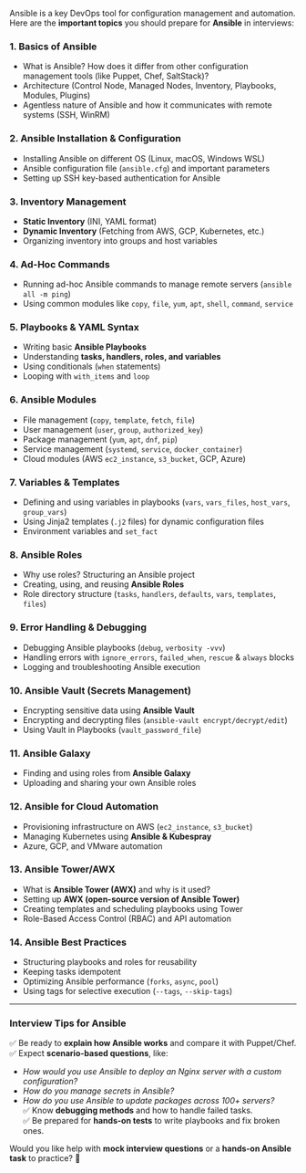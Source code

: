 Ansible is a key DevOps tool for configuration management and automation. Here are the **important topics** you should prepare for **Ansible** in interviews:  

### **1. Basics of Ansible**  
- What is Ansible? How does it differ from other configuration management tools (like Puppet, Chef, SaltStack)?  
- Architecture (Control Node, Managed Nodes, Inventory, Playbooks, Modules, Plugins)  
- Agentless nature of Ansible and how it communicates with remote systems (SSH, WinRM)  

### **2. Ansible Installation & Configuration**  
- Installing Ansible on different OS (Linux, macOS, Windows WSL)  
- Ansible configuration file (`ansible.cfg`) and important parameters  
- Setting up SSH key-based authentication for Ansible  

### **3. Inventory Management**  
- **Static Inventory** (INI, YAML format)  
- **Dynamic Inventory** (Fetching from AWS, GCP, Kubernetes, etc.)  
- Organizing inventory into groups and host variables  

### **4. Ad-Hoc Commands**  
- Running ad-hoc Ansible commands to manage remote servers (`ansible all -m ping`)  
- Using common modules like `copy`, `file`, `yum`, `apt`, `shell`, `command`, `service`  

### **5. Playbooks & YAML Syntax**  
- Writing basic **Ansible Playbooks**  
- Understanding **tasks, handlers, roles, and variables**  
- Using conditionals (`when` statements)  
- Looping with `with_items` and `loop`  

### **6. Ansible Modules**  
- File management (`copy`, `template`, `fetch`, `file`)  
- User management (`user`, `group`, `authorized_key`)  
- Package management (`yum`, `apt`, `dnf`, `pip`)  
- Service management (`systemd`, `service`, `docker_container`)  
- Cloud modules (AWS `ec2_instance`, `s3_bucket`, GCP, Azure)  

### **7. Variables & Templates**  
- Defining and using variables in playbooks (`vars`, `vars_files`, `host_vars`, `group_vars`)  
- Using Jinja2 templates (`.j2` files) for dynamic configuration files  
- Environment variables and `set_fact`  

### **8. Ansible Roles**  
- Why use roles? Structuring an Ansible project  
- Creating, using, and reusing **Ansible Roles**  
- Role directory structure (`tasks`, `handlers`, `defaults`, `vars`, `templates`, `files`)  

### **9. Error Handling & Debugging**  
- Debugging Ansible playbooks (`debug`, `verbosity -vvv`)  
- Handling errors with `ignore_errors`, `failed_when`, `rescue` & `always` blocks  
- Logging and troubleshooting Ansible execution  

### **10. Ansible Vault (Secrets Management)**  
- Encrypting sensitive data using **Ansible Vault**  
- Encrypting and decrypting files (`ansible-vault encrypt/decrypt/edit`)  
- Using Vault in Playbooks (`vault_password_file`)  

### **11. Ansible Galaxy**  
- Finding and using roles from **Ansible Galaxy**  
- Uploading and sharing your own Ansible roles  

### **12. Ansible for Cloud Automation**  
- Provisioning infrastructure on AWS (`ec2_instance`, `s3_bucket`)  
- Managing Kubernetes using **Ansible & Kubespray**  
- Azure, GCP, and VMware automation  

### **13. Ansible Tower/AWX**  
- What is **Ansible Tower (AWX)** and why is it used?  
- Setting up **AWX (open-source version of Ansible Tower)**  
- Creating templates and scheduling playbooks using Tower  
- Role-Based Access Control (RBAC) and API automation  

### **14. Ansible Best Practices**  
- Structuring playbooks and roles for reusability  
- Keeping tasks idempotent  
- Optimizing Ansible performance (`forks`, `async`, `pool`)  
- Using tags for selective execution (`--tags`, `--skip-tags`)  

---

### **Interview Tips for Ansible**  
✅ Be ready to **explain how Ansible works** and compare it with Puppet/Chef.  
✅ Expect **scenario-based questions**, like:  
   - *How would you use Ansible to deploy an Nginx server with a custom configuration?*  
   - *How do you manage secrets in Ansible?*  
   - *How do you use Ansible to update packages across 100+ servers?*  
✅ Know **debugging methods** and how to handle failed tasks.  
✅ Be prepared for **hands-on tests** to write playbooks and fix broken ones.  

Would you like help with **mock interview questions** or a **hands-on Ansible task** to practice? 🚀
